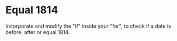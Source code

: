 # Equal 1814
Incorporate and modify the "if" inside your "for", to check if a date is before, after or equal 1814.

